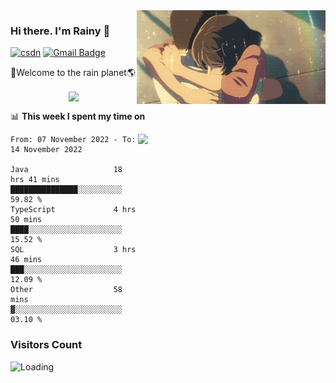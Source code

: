 <img  align='right' height="150" src="https://github.com/LikeRainDay/LikeRainDay/blob/master/pic/img_rain_1.gif?raw=true">



### Hi there. I'm Rainy :lemon:

[![csdn](https://img.shields.io/badge/-csdn-c14438?style=flat-square&logo=c&logoColor=white)](https://blog.csdn.net/qq_15807167)
[![Gmail Badge](https://img.shields.io/badge/-gmail-c14438?style=flat-square&logo=Gmail&logoColor=white&link=mailto:houshuai0816@gmail.com)](mailto:houshuai0816@gmail.com)

🚀Welcome to the rain planet🌎

<center>
<img align='center'  src="https://source.unsplash.com/random/1200x600">
</center>

📊 **This week I spent my time on**

<img align='right'   width="300" src="https://github-readme-stats.vercel.app/api?username=LikeRainDay&show_icons=true&title_color=fff&icon_color=79ff97&text_color=9f9f9f&bg_color=151515&count_private=true">

<!--START_SECTION:waka-->

```text
From: 07 November 2022 - To: 14 November 2022

Java                   18 hrs 41 mins  ███████████████░░░░░░░░░░   59.82 %
TypeScript             4 hrs 50 mins   ████░░░░░░░░░░░░░░░░░░░░░   15.52 %
SQL                    3 hrs 46 mins   ███░░░░░░░░░░░░░░░░░░░░░░   12.09 %
Other                  58 mins         ▓░░░░░░░░░░░░░░░░░░░░░░░░   03.10 %
```

<!--END_SECTION:waka-->

### Visitors Count
<img align="left" src = "https://profile-counter.glitch.me/LikeRainDay/count.svg" alt ="Loading">
